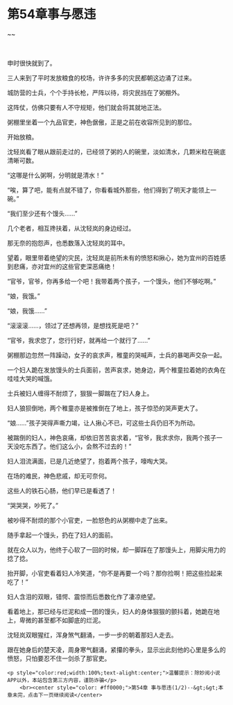 # 第54章事与愿违
~~
    	    <p name="pagetop" href="javascript:void(0);" onclick="return false" style="line-height: 35px;padding: 10px;color: #333;"> </p><p>申时很快就到了。</p><p>三人来到了平时发放粮食的校场，许许多多的灾民都朝这边涌了过来。</p><p>城防营的士兵，个个手持长枪，严阵以待，将灾民挡在了粥棚外。</p><p>这阵仗，仿佛只要有人不守规矩，他们就会将其就地正法。</p><p>粥棚里坐着一个九品官吏，神色倨傲，正是之前在收容所见到的那位。</p><p>开始放粮。</p><p>沈轻岚看了眼从跟前走过的，已经领了粥的人的碗里，淡如清水，几颗米粒在碗底清晰可数。</p><p>“这哪是什么粥啊，分明就是清水！”</p><p>“唉，算了吧，能有点就不错了，你看看城外那些，他们得到了明天才能领上一碗。”</p><p>“我们至少还有个馒头……”</p><p>几个老者，相互搀扶着，从沈轻岚的身边经过。</p><p>那无奈的抱怨声，也悉数落入沈轻岚的耳中。</p><p>望着，眼里带着绝望的灾民，沈轻岚是前所未有的愤怒和揪心，她为宜州的百姓感到悲痛，亦对宜州的这些官吏深恶痛绝！</p><p>“官爷，官爷，你再多给一个吧！我带着两个孩子，一个馒头，他们不够吃啊。”</p><p>“娘，我饿。”</p><p>“娘，我饿……”</p><p>“滚滚滚……，领过了还想再领，是想找死是吧？”</p><p>“官爷，我求您了，您行行好，就再给一个就行了……”</p><p>粥棚那边忽然一阵躁动，女子的哀求声，稚童的哭喊声，士兵的暴喝声交杂一起。</p><p>一个妇人跪在发放馒头的士兵面前，苦声哀求，她身边，两个稚童拉着她的衣角在哇哇大哭的喊饿。</p><p>士兵被妇人缠得不耐烦了，狠狠一脚踹在了妇人身上。</p><p>妇人狼狈倒地，两个稚童亦是被推倒在了地上，孩子惊恐的哭声更大了。</p><p>“娘……”孩子哭得声嘶力竭，让人揪心不已，可这些士兵仍旧不为所动。</p><p>被踹倒的妇人，神色哀痛，却依旧苦苦哀求着，“官爷，我求求你，我两个孩子一天没吃东西了。他们这么小，会熬不过去的！”</p><p>妇人泪流满面，已是几近绝望了，抱着两个孩子，嚎啕大哭。</p><p>在场的难民，神色悲戚，却无可奈何。</p><p>这些人的铁石心肠，他们早已是看透了！</p><p>“哭哭哭，吵死了。”</p><p>被吵得不耐烦的那个小官吏，一脸怒色的从粥棚中走了出来。</p><p>随手拿起一个馒头，扔在了妇人的面前。</p><p>就在众人以为，他终于心软了一回的时候，却一脚踩在了那馒头上，用脚尖用力的捻了捻。</p><p>抬开脚，小官吏看着妇人冷笑道，“你不是再要一个吗？那你捡啊！把这些捡起来吃了！”</p><p>妇人含泪的双眼，错愕、震惊而后悉数化作了凄凉绝望。</p><p>看着地上，那已经与烂泥和成一团的馒头，妇人的身体狠狠的颤抖着，她跪在地上，卑微的甚至都不如脚底的烂泥。</p><p>沈轻岚双眼猩红，浑身煞气翻涌，一步一步的朝着那妇人走去。</p><p>跟在她身后的楚天凌，周身寒气翻涌，紧攥的拳头，显示出此刻他的心里是多么的愤怒，只怕要忍不住一剑杀了那官吏。</p>
    	
   	<p style="color:red;width:100%;text-alight:center;">温馨提示：除妙阅小说APP以外，本站包含第三方内容，谨防诈骗</p>
    	<br><center style="color: #ff0000;">第54章 事与愿违(1/2)--&gt;&gt;本章未完，点击下一页继续阅读</center>
    	